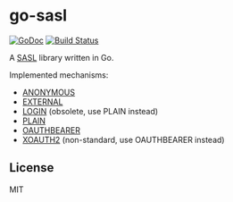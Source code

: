 # go-sasl

[![GoDoc](https://godoc.org/github.com/emersion/go-sasl?status.svg)](https://godoc.org/github.com/emersion/go-sasl)
[![Build Status](https://travis-ci.org/emersion/go-sasl.svg?branch=master)](https://travis-ci.org/emersion/go-sasl)

A [SASL](https://tools.ietf.org/html/rfc4422) library written in Go.

Implemented mechanisms:
* [ANONYMOUS](https://tools.ietf.org/html/rfc4505)
* [EXTERNAL](https://tools.ietf.org/html/rfc4422)
* [LOGIN](https://tools.ietf.org/html/draft-murchison-sasl-login-00) (obsolete, use PLAIN instead)
* [PLAIN](https://tools.ietf.org/html/rfc4616)
* [OAUTHBEARER](https://tools.ietf.org/html/rfc7628)
* [XOAUTH2](https://developers.google.com/gmail/xoauth2_protocol) (non-standard, use OAUTHBEARER instead)

## License

MIT
